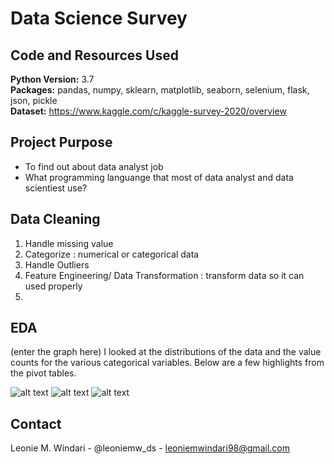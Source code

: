 # Data Science Survey

## Code and Resources Used 
**Python Version:** 3.7  
**Packages:** pandas, numpy, sklearn, matplotlib, seaborn, selenium, flask, json, pickle  
**Dataset:** https://www.kaggle.com/c/kaggle-survey-2020/overview

## Project Purpose
* To find out about data analyst job
* What programming languange that most of data analyst and data scientiest use?


## Data Cleaning
1. Handle missing value
2. Categorize : numerical or categorical data
3. Handle Outliers
4. Feature Engineering/ Data Transformation : transform data so it can used properly
5. 

## EDA
(enter the graph here)
I looked at the distributions of the data and the value counts for the various categorical variables. Below are a few highlights from the pivot tables. 

![alt text](https://github.com/PlayingNumbers/ds_salary_proj/blob/master/salary_by_job_title.PNG "Salary by Position")
![alt text](https://github.com/PlayingNumbers/ds_salary_proj/blob/master/positions_by_state.png "Job Opportunities by State")
![alt text](https://github.com/PlayingNumbers/ds_salary_proj/blob/master/correlation_visual.png "Correlations")


## Contact
Leonie M. Windari - @leoniemw_ds - leoniemwindari98@gmail.com





